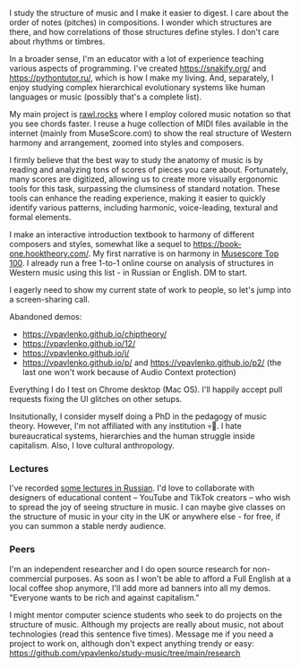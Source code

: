 I study the structure of music and I make it easier to digest. I care about the order of notes (pitches) in compositions. I wonder which structures are there, and how correlations of those structures define styles. I don't care about rhythms or timbres.

In a broader sense, I'm an educator with a lot of experience teaching various aspects of programming. I've created https://snakify.org/ and https://pythontutor.ru/, which is how I make my living. And, separately, I enjoy studying complex hierarchical evolutionary systems like human languages or music (possibly that's a complete list).

My main project is 
[rawl.rocks](https://rawl.rocks/) where I employ colored music notation so that you see chords faster. I reuse a huge collection of MIDI files available in the internet (mainly from MuseScore.com) to show the real structure of Western harmony and arrangement, zoomed into styles and composers.

I firmly believe that the best way to study the anatomy of music is by reading and analyzing tons of scores of pieces you care about. Fortunately, many scores are digitized, allowing us to create more visually ergonomic tools for this task, surpassing the clumsiness of standard notation. These tools can enhance the reading experience, making it easier to quickly identify various patterns, including harmonic, voice-leading, textural and formal elements.

I make an interactive introduction textbook to harmony of different composers and styles, somewhat like a sequel to https://book-one.hooktheory.com/. My first narrative is on harmony in [Musescore Top 100](https://rawl.rocks/). I already run a free 1-to-1 online course on analysis of structures in Western music using this list - in Russian or English. DM to start.

I eagerly need to show my current state of work to people, so let's jump into a screen-sharing call.

Abandoned demos:
- https://vpavlenko.github.io/chiptheory/
- https://vpavlenko.github.io/12/
- https://vpavlenko.github.io/j/
- https://vpavlenko.github.io/p/ and https://vpavlenko.github.io/p2/ (the last one won't work because of Audio Context protection)

Everything I do I test on Chrome desktop (Mac OS). I'll happily accept pull requests fixing the UI glitches on other setups.

Insitutionally, I consider myself doing a PhD in the pedagogy of music theory. However, I'm not affiliated with any institution 💀🤡. I hate bureaucratical systems, hierarchies and the human struggle inside capitalism. Also, I love cultural anthropology.



### Lectures

I've recorded [some lectures in Russian](https://t.me/keetezh/1055). I'd love to collaborate with designers of educational content – YouTube and TikTok creators – who wish to spread the joy of seeing structure in music. I can maybe give classes on the structure of music in your city in the UK or anywhere else - for free, if you can summon a stable nerdy audience.

### Peers

I'm an independent researcher and I do open source research for non-commercial purposes. As soon as I won't be able to afford a Full English at a local coffee shop anymore, I'll add more ad banners into all my demos. "Everyone wants to be rich and against capitalism."

I might mentor computer science students who seek to do projects on the structure of music. Although my projects are really about music, not about technologies (read this sentence five times). Message me if you need a project to work on, although don't expect anything trendy or easy: https://github.com/vpavlenko/study-music/tree/main/research
